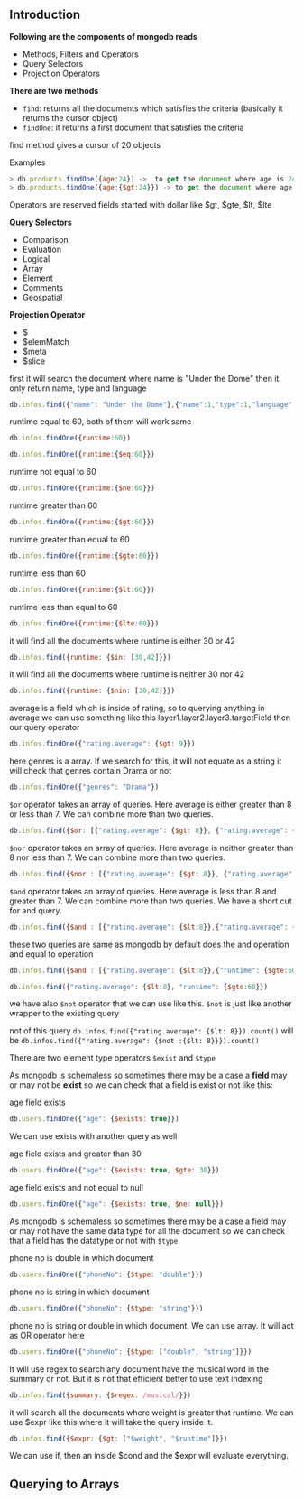 
## Introduction

**Following are the components of mongodb reads**

- Methods, Filters and Operators
- Query Selectors
- Projection Operators


**There are two methods**

- `find`: returns all the documents which satisfies the criteria (basically it returns the cursor object)
- `findOne`: it returns a first document that satisfies the criteria

find method gives a cursor of 20 objects

Examples
```js
> db.products.findOne({age:24}) ->  to get the document where age is 24
> db.products.findOne({age:{$gt:24}}) -> to get the document where age is greater than 24
```


Operators are reserved fields started with dollar like $gt, $gte, $lt, $lte


**Query Selectors**

- Comparison
- Evaluation
- Logical
- Array
- Element
- Comments
- Geospatial


**Projection Operator**

- $
- $elemMatch
- $meta
- $slice


first it will search the document where name is "Under the Dome" then it only return name, type and language
```js
db.infos.find({"name": "Under the Dome"},{"name":1,"type":1,"language":1})
```

runtime equal to 60, both of them will work same
```js
db.infos.findOne({runtime:60})

db.infos.findOne({runtime:{$eq:60}})
```

runtime not equal to 60
```js
db.infos.findOne({runtime:{$ne:60}}) 
```

runtime greater than 60
```js
db.infos.findOne({runtime:{$gt:60}})
```

runtime greater than equal to 60
```js
db.infos.findOne({runtime:{$gte:60}})
```

runtime less than 60
```js
db.infos.findOne({runtime:{$lt:60}})
```

runtime less than equal to 60
```js
db.infos.findOne({runtime:{$lte:60}}) 
```

it will find all the documents where runtime is either 30 or 42
```js
db.infos.find({runtime: {$in: [30,42]}}) 
```

it will find all the documents where runtime is neither 30 nor 42
```js
db.infos.find({runtime: {$nin: [30,42]}}) 
```

average is a field which is inside of rating, so to querying anything in average we can use something like this layer1.layer2.layer3.targetField then our query operator
```js
db.infos.findOne({"rating.average": {$gt: 9}}) 
```

here genres is a array. If we search for this, it will not equate as a string it will check that genres contain Drama or not
```js
db.infos.findOne({"genres": "Drama"}) 
```

`$or` operator takes an array of queries. Here average is either greater than 8 or less than 7. We can combine more than two queries.
```js
db.infos.find({$or: [{"rating.average": {$gt: 8}}, {"rating.average": {$lt: 7}}]}) 
```

`$nor` operator takes an array of queries. Here average is neither greater than 8 nor less than 7. We can combine more than two queries.
```js
db.infos.find({$nor : [{"rating.average": {$gt: 8}}, {"rating.average": {$lt: 7}}]}) 
```

`$and` operator takes an array of queries. Here average is less than 8 and greater than 7. We can combine more than two queries. We have a short cut for and query.
```js
db.infos.find({$and : [{"rating.average": {$lt:8}},{"rating.average": {$gt:7}}]}) 
```

these two queries are same as mongodb by default does the and operation and equal to operation
```js
db.infos.find({$and : [{"rating.average": {$lt:8}},{"runtime": {$gte:60}}]})

db.infos.find({"rating.average": {$lt:8}, "runtime": {$gte:60}})
```

we have also `$not` operator that we can use like this. `$not` is just like another wrapper to the existing query

not of this query `db.infos.find({"rating.average": {$lt: 8}}).count()` will be `db.infos.find({"rating.average": {$not :{$lt: 8}}}).count()`

There are two element type operators `$exist` and `$type`

As mongodb is schemaless so sometimes there may be a case a **field** may or may not be **exist** so we can check that a field is exist or not like this:

age field exists
```js
db.users.findOne({"age": {$exists: true}})
```

We can use exists with another query as well

age field exists and greater than 30
```js
db.users.findOne({"age": {$exists: true, $gte: 30}})
```

age field exists and not equal to null
```js
db.users.findOne({"age": {$exists: true, $ne: null}}) 
```

As mongodb is schemaless so sometimes there may be a case a field may or may not have the same data type for all the document so we can check that a field has the datatype or not with `$type`

phone no is double in which document
```js
db.users.findOne({"phoneNo": {$type: "double"}}) 
```

phone no is string in which document
```js
db.users.findOne({"phoneNo": {$type: "string"}}) 
```

phone no is string or double in which document. We can use array. It will act as OR operator here
```js
db.users.findOne({"phoneNo": {$type: ["double", "string"]}})
```

It will use regex to search any document have the musical word in the summary or not. But it is not that efficient better to use text indexing
```js
db.infos.find({summary: {$regex: /musical/}}) 
```

it will search all the documents where weight is greater that runtime. We can use $expr like this where it will take the query inside it. 
```js
db.infos.find({$expr: {$gt: ["$weight", "$runtime"]}}) 
```


We can use if, then an inside $cond and the $expr will evaluate everything.


## Querying to Arrays